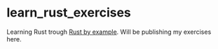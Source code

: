 # learn_rust_exercises
Learning Rust trough [Rust by example](https://doc.rust-lang.org/rust-by-example/).
Will be publishing my exercises here.
